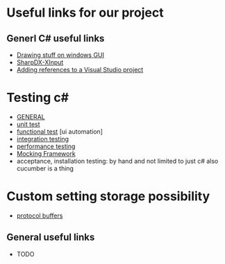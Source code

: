 # Useful links for our project

## Generl C# useful links
* [Drawing stuff on windows GUI](https://msdn.microsoft.com/en-us/library/system.drawing(v=vs.110).aspx)
* [SharpDX-XInput](http://sharpdx.org)
* [Adding references to a Visual Studio project](http://stackoverflow.com/questions/2157133/how-do-i-add-an-assembly-to-a-visual-studio-project-and-reference-it)

# Testing c#
* [GENERAL](https://msdn.microsoft.com/en-us/library/ee308828(v=bts.10).aspx)
* [unit test](https://msdn.microsoft.com/en-us/library/hh694602.aspx)
* [functional test](https://msdn.microsoft.com/en-us/library/dd286726.aspx) [ui automation]
* [integration testing](https://msdn.microsoft.com/en-us/library/ff647876.aspx)
* [performance testing](http://stackoverflow.com/questions/3927/what-are-some-good-net-profilers)
* [Mocking Framework](http://nsubstitute.github.io)
* acceptance, installation testing: by hand and not limited to just c# also cucumber is a thing

# Custom setting storage possibility
* [protocol buffers](https://developers.google.com/protocol-buffers/docs/overview)

## General useful links
* TODO
